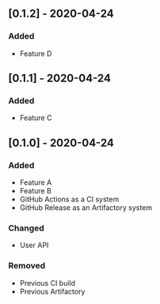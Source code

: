 ## [0.1.2] - 2020-04-24
### Added
- Feature D

## [0.1.1] - 2020-04-24
### Added
- Feature C

## [0.1.0] - 2020-04-24
### Added
- Feature A
- Feature B
- GitHub Actions as a CI system
- GitHub Release as an Artifactory system

### Changed
- User API

### Removed
- Previous CI build
- Previous Artifactory
